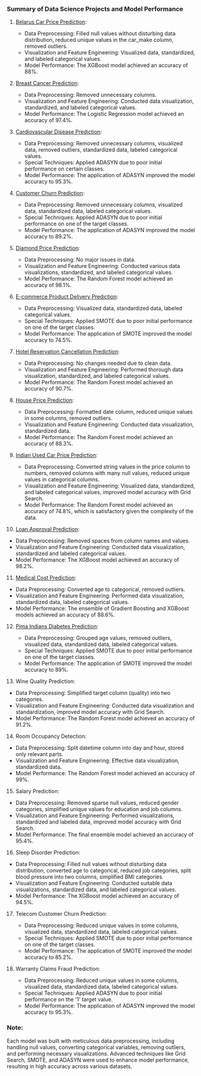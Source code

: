 ### Summary of Data Science Projects and Model Performance

1. [Belarus Car Price Prediction](https://github.com/Hosein541/machine_learning_with_python_part2/tree/main/Belarus%20Car%20Price%20Prediction):
    - Data Preprocessing: Filled null values without disturbing data distribution, reduced unique values in the car_make column, removed outliers.
    - Visualization and Feature Engineering: Visualized data, standardized, and labeled categorical values.
    - Model Performance: The XGBoost model achieved an accuracy of 88%.

2. [Breast Cancer Prediction](https://github.com/Hosein541/machine_learning_with_python_part2/tree/main/Breast%20Cancer%20Prediction):
    - Data Preprocessing: Removed unnecessary columns.
    - Visualization and Feature Engineering: Conducted data visualization, standardized, and labeled categorical values.
    - Model Performance: The Logistic Regression model achieved an accuracy of 97.4%.

3. [Cardiovascular Disease Prediction](https://github.com/Hosein541/machine_learning_with_python_part2/tree/main/Cardiovascular%20Disease%20Prediction):
    - Data Preprocessing: Removed unnecessary columns, visualized data, removed outliers, standardized data, labeled categorical values.
    - Special Techniques: Applied ADASYN due to poor initial performance on certain classes.
    - Model Performance: The application of ADASYN improved the model accuracy to 95.3%.

4. [Customer Churn Prediction](https://github.com/Hosein541/machine_learning_with_python_part2/tree/main/Customer%20Churn%20Prediction):
    - Data Preprocessing: Removed unnecessary columns, visualized data, standardized data, labeled categorical values.
    - Special Techniques: Applied ADASYN due to poor initial performance on one of the target classes.
    - Model Performance: The application of ADASYN improved the model accuracy to 89.2%.

5. [Diamond Price Prediction](https://github.com/Hosein541/machine_learning_with_python_part2/tree/main/Diamond%20Price%20Prediction):
    - Data Preprocessing: No major issues in data.
    - Visualization and Feature Engineering: Conducted various data visualizations, standardized, and labeled categorical values.
    - Model Performance: The Random Forest model achieved an accuracy of 98.1%.

6. [E-commerce Product Delivery Prediction](https://github.com/Hosein541/machine_learning_with_python_part2/tree/main/E-Commerce%20Product%20Delivery%20Prediction):
    - Data Preprocessing: Visualized data, standardized data, labeled categorical values.
    - Special Techniques: Applied SMOTE due to poor initial performance on one of the target classes.
    - Model Performance: The application of SMOTE improved the model accuracy to 74.5%.

7. [Hotel Reservation Cancellation Prediction](https://github.com/Hosein541/machine_learning_with_python_part2/tree/main/Hotel%20Reservations%20Cancellation%20Prediction):
    - Data Preprocessing: No changes needed due to clean data.
    - Visualization and Feature Engineering: Performed thorough data visualization, standardized, and labeled categorical values.
    - Model Performance: The Random Forest model achieved an accuracy of 90.7%.

8. [House Price Prediction](https://github.com/Hosein541/machine_learning_with_python_part2/tree/main/House%20Price%20Prediction):
   - Data Preprocessing: Formatted date column, reduced unique values in some columns, removed outliers.
   - Visualization and Feature Engineering: Conducted data visualization, standardized data.
   - Model Performance: The Random Forest model achieved an accuracy of 88.3%.

9. [Indian Used Car Price Prediction](https://github.com/Hosein541/machine_learning_with_python_part2/tree/main/Indian%20Used%20Car%20Price%20Prediction):
   - Data Preprocessing: Converted string values in the price column to numbers, removed columns with many null values, reduced unique values in categorical columns.
   - Visualization and Feature Engineering: Visualized data, standardized, and labeled categorical values, improved model accuracy with Grid Search.
   - Model Performance: The Random Forest model achieved an accuracy of 74.8%, which is satisfactory given the complexity of the data.

10. [Loan Approval Prediction](https://github.com/Hosein541/machine_learning_with_python_part2/tree/main/Loan%20Approval%20Prediction):
   - Data Preprocessing: Removed spaces from column names and values.
   - Visualization and Feature Engineering: Conducted data visualization, standardized and labeled categorical values.
   - Model Performance: The XGBoost model achieved an accuracy of 98.2%.

11. [Medical Cost Prediction](https://github.com/Hosein541/machine_learning_with_python_part2/tree/main/Medical%20Cost%20Prediction):
   - Data Preprocessing: Converted age to categorical, removed outliers.
   - Visualization and Feature Engineering: Performed data visualization, standardized data, labeled categorical values.
   - Model Performance: The ensemble of Gradient Boosting and XGBoost models achieved an accuracy of 88.6%.

12. [Pima Indians Diabetes Prediction](https://github.com/Hosein541/machine_learning_with_python_part2/tree/main/Pima%20Indians%20Diabetes%20Prediction):
    - Data Preprocessing: Grouped age values, removed outliers, visualized data, standardized data, labeled categorical values.
    - Special Techniques: Applied SMOTE due to poor initial performance on one of the target classes.
    - Model Performance: The application of SMOTE improved the model accuracy to 89%.

13. Wine Quality Prediction:
   - Data Preprocessing: Simplified target column (quality) into two categories.
   - Visualization and Feature Engineering: Conducted data visualization and standardization, improved model accuracy with Grid Search.
   - Model Performance: The Random Forest model achieved an accuracy of 91.2%.

14. Room Occupancy Detection:
   - Data Preprocessing: Split datetime column into day and hour, stored only relevant parts.
   - Visualization and Feature Engineering: Effective data visualization, standardized data.
   - Model Performance: The Random Forest model achieved an accuracy of 99%.

15. Salary Prediction:
   - Data Preprocessing: Removed sparse null values, reduced gender categories, simplified unique values for education and job columns.
   - Visualization and Feature Engineering: Performed visualizations, standardized and labeled data, improved model accuracy with Grid Search.
   - Model Performance: The final ensemble model achieved an accuracy of 95.4%.

16. Sleep Disorder Prediction:
   - Data Preprocessing: Filled null values without disturbing data distribution, converted age to categorical, reduced job categories, split blood pressure into two columns, simplified BMI categories.
   - Visualization and Feature Engineering: Conducted suitable data visualizations, standardized data, and labeled categorical values.
   - Model Performance: The XGBoost model achieved an accuracy of 94.5%.

17. Telecom Customer Churn Prediction:
    - Data Preprocessing: Reduced unique values in some columns, visualized data, standardized data, labeled categorical values.
    - Special Techniques: Applied SMOTE due to poor initial performance on one of the target classes.
    - Model Performance: The application of SMOTE improved the model accuracy to 85.2%.

18. Warranty Claims Fraud Prediction:
    - Data Preprocessing: Reduced unique values in some columns, visualized data, standardized data, labeled categorical values.
    - Special Techniques: Applied ADASYN due to poor initial performance on the '1' target value.
    - Model Performance: The application of ADASYN improved the model accuracy to 95.3%.

### Note:
Each model was built with meticulous data preprocessing, including handling null values, converting categorical variables, removing outliers, and performing necessary visualizations. Advanced techniques like Grid Search, SMOTE, and ADASYN were used to enhance model performance, resulting in high accuracy across various datasets.
